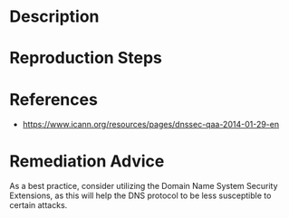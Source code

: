 # Description


# Reproduction Steps


# References

- https://www.icann.org/resources/pages/dnssec-qaa-2014-01-29-en


# Remediation Advice

As a best practice, consider utilizing the Domain Name System Security Extensions, as this will help the DNS protocol to be less susceptible to certain attacks.